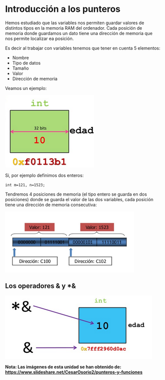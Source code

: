 # Introducción a los punteros

Hemos estudiado que las variables nos permiten guardar valores de distintos tipos en la memoria RAM del ordenador. Cada posición de memoria donde guardamos un dato tiene una dirección de memoria que nos permite localizar ea posición.

Es decir al trabajar con variables tenemos que tener en cuenta 5 elementos:

* Nombre
* Tipo de datos
* Tamaño
* Valor
* Dirección de memoria

Veamos un ejemplo:

![variable](img/variable.png)

Si, por ejemplo definimos dos enteros:

    int m=121, n=1523;

Tendremos 4 posiciones de memoria (el tipo entero se guarda en dos posiciones) donde se guarda el valor de las dos variables, cada posición tiene una dirección de memoria consecutiva:

![variable](img/enteros.png)

## Los operadores & y *&

![variable](img/operadores.png)

**Nota: Las imágenes de esta unidad se han obtenido de: https://www.slideshare.net/CesarOsorio2/punteros-y-funciones**